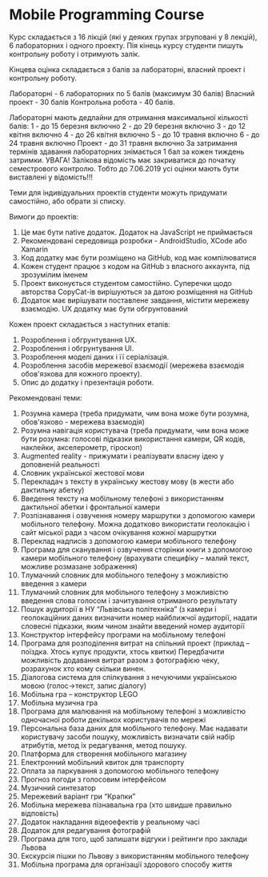# Mobile Programming Course

Курс складається з 16 лікцій (які у деяких групах згруповані у 8 лекцій), 6 лабораторних і одного проекту.
Пія кінець курсу студенти пишуть контрольну роботу і отримують залік.

Кінцева оцінка складається з балів за лабораторні, власний проект і контрольну роботу.

Лабораторні - 6 лабораторних по 5 балів (максимум 30 балів)
Власний проект - 30 балів
Контрольна робота - 40 балів.

Лабораторні мають дедлайни для отримання максимальної кількості балів:
1 - до 15 березня включно
2 - до 29 березня включно
3 - до 12 квітня включно
4 - до 26 квітня включно
5 - до 10 травня включно
6 - до 24 травня включно
Проект - до 31 травня включно
За затримання термінів здавання лабораторних знімається 1 бал за кожен тиждень затримки.
УВАГА! Залікова відомість має закриватися до початку семестрового контролю.
Тобто до 7.06.2019 усі оцінки мають бути виставлені у відомість!!!

Теми для індивідуальних проектів студенти можуть придумати самостійно, або обрати зі списку.

Вимоги до проектів:
1. Це має бути native додаток. Додаток на JavaScript не приймається
1. Рекомендовані середовища розробки - AndroidStudio, XCode або Xamarin
1. Код додатку має бути розміщено на GitHub, код має компілюватися
1. Кожен студент працює з кодом на GitHub з власного аккаунта, під зрозумілим іменем
1. Проект виконується студентом самостійно. Суперечки щодо авторства CopyCat-ів вирішуються за датою розміщення на GitHub
1. Додаток має вирішувати поставлене завдання, містити мережеву взаємодію. UX додатку має бути обгрунтований

Кожен проект складається з наступних етапів:
1. Розроблення і обгрунтування UX.
1. Розроблення і обгрунтування UI.
1. Розроблення моделі даних і її серіалізація.
1. Розроблення засобів мережевої взаємодії (мережева взаємодія обов'язкова для кожного проекту).
1. Опис до додатку і презентація роботи.

Рекомендовані теми:
1. Розумна камера (треба придумати, чим вона може бути розумна, обов'язково - мережева взаємодія)
1. Розумна навігація користувача (треба придумати, чим вона може бути розумна: голосові підказки використання камери, QR кодів, наклейки, акселерометр, гіроскоп)
1. Augmented reality - прижумати і реалізувати власну ідею у доповненій реальності
1. Словник української жестової мови
1. Перекладач з тексту в українську жестову мову (в жести або дактильну абетку)
1. Введення тексту на мобільному телефоні з використанням дактильної абетки і фронтальної камери 
1. Розпізнавання і озвучення номеру маршрутки з допомогою камери мобільного телефону. Можна додатково використати геолокацію і сайт міської ради з часом очікування кожної маршрутки
1. Переклад надписів з допомогою камери мобільного телефону
1. Програма для сканування і озвучення сторінки книги з допомогою  камери мобільного телефону (врахувати специфіку – малий текст, можливе розмазане зображення)
1. Тлумачний словник для мобільного телефону з можливістю введення з камери
1. Тлумачний словник для мобільного телефону з можливістю введення слова голосом і зачитування отриманого результату
1. Пошук аудиторії в НУ “Львівська політехніка” (з камери і геолокаційних даних визначити номер найближчої аудиторії, надати  словесні підказки, яким чином знайти введений номер аудиторії
1. Конструктор інтерфейсу програми на мобільному телефоні
1. Програма для розподілення витрат на спільний проект (приклад – поїздка. Хтось купує продукти, хтось квитки) Передбачити можливість додавання витрат разом з фотографією чеку, розрахунок хто кому скільки винен.
1. Діалогова система для спілкування з нечуючими українською мовою (голос->текст, запис діалогу)
1. Мобільна гра – конструктор LEGO
1. Мобільна музична гра
1. Програма для малювання на мобільному телефоні з можливістю одночасної роботи декількох користувачів по мережі
1. Персональна база даних для мобільного телефону. Має надавати користувачу засоби пошуку, можливість визначати свій набір атрибутів, метод їх редагування, метод пошуку.
1. Платформа для створення мобільного магазину
1. Електронний мобільний квиток для транспорту
1. Оплата за паркування з допомогою мобільного телефону
1. Прогноз погоди з голосовим інтерфейсом
1. Музичний синтезатор
1. Мережевий варіант гри “Крапки”
1. Мобільна мережева пізнавальна гра (хто швидше правильно відповість)
1. Додаток накладання відеоефектів у реальному часі
1. Додаток для редагування фотографій
1. Програма для того, щоб залишати відгуки і рейтинги  про заклади Львова
1. Екскурсія пішки по Львову з використанням мобільного телефону
1. Мобільна програма для організації здорового способу життя
